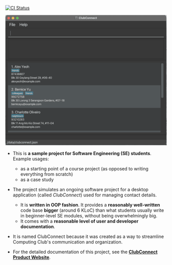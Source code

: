 [![CI Status](https://github.com/AY2425S1-CS2103T-F09-1/tp/workflows/Java%20CI/badge.svg)](https://github.com/AY2425S1-CS2103T-F09-1/tp/actions)

![Ui](docs/images/Ui.png)

* This is **a sample project for Software Engineering (SE) students**.<br>
  Example usages:
  * as a starting point of a course project (as opposed to writing everything from scratch)
  * as a case study
* The project simulates an ongoing software project for a desktop application (called _ClubConnect_) used for managing contact details.
  * It is **written in OOP fashion**. It provides a **reasonably well-written** code base **bigger** (around 6 KLoC) than what students usually write in beginner-level SE modules, without being overwhelmingly big.
  * It comes with a **reasonable level of user and developer documentation**.

* It is named ClubConnect because it was created as a way to streamline Computing Club's communication and organization.

* For the detailed documentation of this project, see the **[ClubConnect Product Website](https://ay2425s1-cs2103t-f09-1.github.io/tp/)**.
